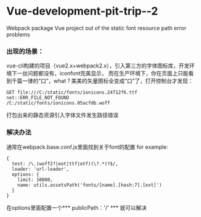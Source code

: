 # Vue-development-pit-trip--2
Webpack package Vue project out of the static font resource path error problems



### 出现的场景：
vue-cli构建的项目（vue2.x+webpack2.x），引入第三方的字体图标库，开发环境下一丝问题都没有，iconfont完美显示，
而在生产环境下，你在页面上只能看到千篇一律的“口”，what？美美的矢量图标全变成“口”了，打开控制台才发现：
```
GET file:///C:/static/fonts/ionicons.24712f6.ttf net::ERR_FILE_NOT_FOUND
/C:/static/fonts/ionicons.05acfdb.woff
```
打包出来的静态资源引入字体文件发生路径错误

### 解决办法
通常在webpack.base.conf.js里面找到关于font的配置
for example:
```
{
  test: /\.(woff2?|eot|ttf|otf)(\?.*)?$/,
  loader: 'url-loader',
  options: {
    limit: 10000,
    name: utils.assetsPath('fonts/[name].[hash:7].[ext]')
  }
}
```
在options里面配置一个*** publicPath：'/' *** 就可以解决
